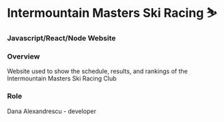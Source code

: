 # Intermountain Masters Ski Racing ⛷
###  Javascript/React/Node Website

### Overview
Website used to show the schedule, results, and rankings of the Intermountain Masters Ski Racing Club

### Role

Dana Alexandrescu - developer